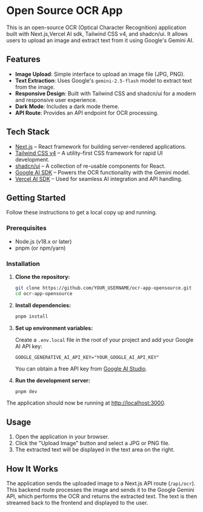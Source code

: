 
# Open Source OCR App

This is an open-source OCR (Optical Character Recognition) application built with Next.js,Vercel AI sdk, Tailwind CSS v4, and shadcn/ui. It allows users to upload an image and extract text from it using Google's Gemini AI.


## Features

-   **Image Upload**: Simple interface to upload an image file (JPG, PNG).
-   **Text Extraction**: Uses Google's `gemini-2.5-flash` model to extract text from the image.
-   **Responsive Design**: Built with Tailwind CSS and shadcn/ui for a modern and responsive user experience.
-   **Dark Mode**: Includes a dark mode theme.
-   **API Route**: Provides an API endpoint for OCR processing.

## Tech Stack

-   [Next.js](https://nextjs.org/) – React framework for building server-rendered applications.
-   [Tailwind CSS v4](https://tailwindcss.com/) – A utility-first CSS framework for rapid UI development.
-   [shadcn/ui](https://ui.shadcn.com/) – A collection of re-usable components for React.
-   [Google AI SDK](https://ai.google.dev/) – Powers the OCR functionality with the Gemini model.
-   [Vercel AI SDK](https://sdk.vercel.ai/docs) – Used for seamless AI integration and API handling.

## Getting Started

Follow these instructions to get a local copy up and running.

### Prerequisites

-   Node.js (v18.x or later)
-   pnpm (or npm/yarn)

### Installation

1.  **Clone the repository:**
    ```bash
    git clone https://github.com/YOUR_USERNAME/ocr-app-opensource.git
    cd ocr-app-opensource
    ```

2.  **Install dependencies:**
    ```bash
    pnpm install
    ```

3.  **Set up environment variables:**

    Create a `.env.local` file in the root of your project and add your Google AI API key:

    ```env
    GOOGLE_GENERATIVE_AI_API_KEY="YOUR_GOOGLE_AI_API_KEY"
    ```
    You can obtain a free API key from [Google AI Studio](https://aistudio.google.com/app/apikey).

4.  **Run the development server:**
    ```bash
    pnpm dev
    ```

The application should now be running at [http://localhost:3000](http://localhost:3000).

## Usage

1.  Open the application in your browser.
2.  Click the "Upload Image" button and select a JPG or PNG file.
3.  The extracted text will be displayed in the text area on the right.

## How It Works

The application sends the uploaded image to a Next.js API route (`/api/ocr`). This backend route processes the image and sends it to the Google Gemini API, which performs the OCR and returns the extracted text. The text is then streamed back to the frontend and displayed to the user.

